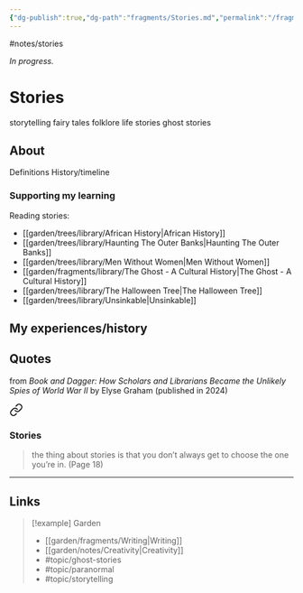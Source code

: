 ```yaml
---
{"dg-publish":true,"dg-path":"fragments/Stories.md","permalink":"/fragments/stories/","created":"2025-03-17T17:48:05.506-04:00","updated":"2025-05-11T19:11:51.001-04:00"}
---
```


#notes/stories

*In progress.*
# Stories 

storytelling 
fairy tales 
folklore 
life stories 
ghost stories 

## About
Definitions
History/timeline
### Supporting my learning
Reading stories:
- [[garden/trees/library/African History\|African History]]
- [[garden/trees/library/Haunting The Outer Banks\|Haunting The Outer Banks]]
- [[garden/trees/library/Men Without Women\|Men Without Women]]
- [[garden/fragments/library/The Ghost - A Cultural History\|The Ghost - A Cultural History]]
- [[garden/trees/library/The Halloween Tree\|The Halloween Tree]]
- [[garden/trees/library/Unsinkable\|Unsinkable]]

## My experiences/history

## Quotes
from _Book and Dagger: How Scholars and Librarians Became the Unlikely Spies of World War II_ by Elyse Graham (published in 2024)

<div class="transclusion internal-embed is-loaded"><a class="markdown-embed-link" href="/trees/library/book-and-dagger/#stories" aria-label="Open link"><svg xmlns="http://www.w3.org/2000/svg" width="24" height="24" viewBox="0 0 24 24" fill="none" stroke="currentColor" stroke-width="2" stroke-linecap="round" stroke-linejoin="round" class="svg-icon lucide-link"><path d="M10 13a5 5 0 0 0 7.54.54l3-3a5 5 0 0 0-7.07-7.07l-1.72 1.71"></path><path d="M14 11a5 5 0 0 0-7.54-.54l-3 3a5 5 0 0 0 7.07 7.07l1.71-1.71"></path></svg></a><div class="markdown-embed">



### Stories
> the thing about stories is that you don’t always get to choose the one you’re in. (Page 18)


</div></div>


---

## Links


> [!example] Garden
> - [[garden/fragments/Writing\|Writing]]
> - [[garden/notes/Creativity\|Creativity]]
> - #topic/ghost-stories 
> - #topic/paranormal 
> - #topic/storytelling 

